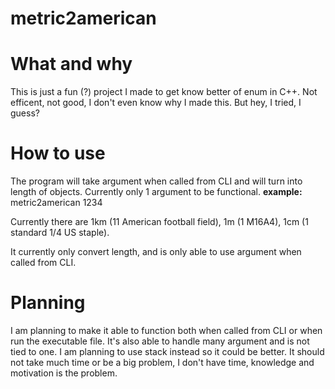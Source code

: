 # metric2american
# What and why
This is just a fun (?) project I made to get know better of enum in C++. Not efficent, not good, I don't even know why I made this.
But hey, I tried, I guess?

# How to use
The program will take argument when called from CLI and will turn into length of objects. Currently only 1 argument to be functional.
**example:** metric2american 1234

Currently there are 1km (11 American football field), 1m (1 M16A4), 1cm (1 standard 1/4 US staple).

It currently only convert length, and is only able to use argument when called from CLI.

# Planning 
I am planning to make it able to function both when called from CLI or when run the executable file. It's also able to handle many argument and is not tied to one. 
I am planning to use stack instead so it could be better.
It should not take much time or be a big problem, I don't have time, knowledge and motivation is the problem.
